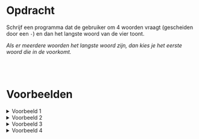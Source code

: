 # <b>Opdracht</b>
Schrijf een programma dat de gebruiker om 4 woorden vraagt (gescheiden door een `-`) en dan het langste woord van de vier toont. 

<i>Als er meerdere woorden het langste woord zijn, dan kies je het eerste woord die in de voorkomt.</i>

<br>
<br>

# <b>Voorbeelden</b>

<details markdown="1"><summary>Voorbeeld 1</summary>
### Invoer
```console?lang=python
informaticawetenschappen-wiskunde-biologie-chemie
```

### Uitvoer
```console?lang=python
Het langste woord van de vier is: informaticawetenschappen
```
</details>

<details markdown="1"><summary>Voorbeeld 2</summary>
### Invoer
```console?lang=python
Python-Java-C-Rust
```

### Uitvoer
```console?lang=python
Het langste woord van de vier is: Python
```
</details>

<details markdown="1"><summary>Voorbeeld 3</summary>
### Invoer
```console?lang=python
Mazda-Toyota-Audi-Nissan
```

### Uitvoer
```console?lang=python
Het langste woord van de vier is: Toyota
```
</details>

<details markdown="1"><summary>Voorbeeld 4</summary>
### Invoer
```console?lang=python
watermeloen-kruisboog-leguaan-magenta
```

### Uitvoer
```console?lang=python
Het langste woord van de vier is: watermeloen
```
</details>